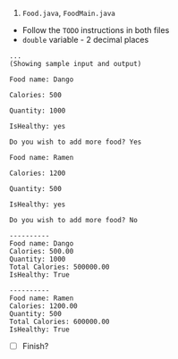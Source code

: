 1. `Food.java`, `FoodMain.java`

* Follow the `TODO` instructions in both files
* `double` variable - 2 decimal places

```
...
(Showing sample input and output)

Food name: Dango

Calories: 500

Quantity: 1000

IsHealthy: yes

Do you wish to add more food? Yes

Food name: Ramen

Calories: 1200

Quantity: 500

IsHealthy: yes

Do you wish to add more food? No

----------
Food name: Dango
Calories: 500.00
Quantity: 1000
Total Calories: 500000.00
IsHealthy: True

----------
Food name: Ramen
Calories: 1200.00
Quantity: 500
Total Calories: 600000.00
IsHealthy: True
```

- [ ] Finish?